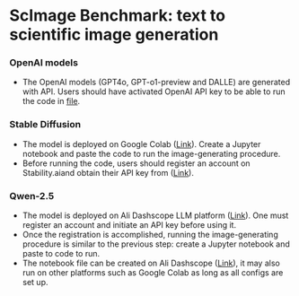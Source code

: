 # ScImage Benchmark: text to scientific image generation

### OpenAI models
- The OpenAI models (GPT4o, GPT-o1-preview and DALLE) are generated with API. Users should have activated OpenAI API key to be able to run the code in [file](openAI_generation_code). 

###  Stable Diffusion
- The model is deployed on Google Colab ([Link](https://colab.research.google.com/)). Create a Jupyter notebook and paste the code to run the image-generating procedure. 
- Before running the code, users should register an account on Stability.aiand obtain their API key from ([Link](https://platform.stability.ai/docs/api-reference#tag/Generate/paths/1v2beta1stable-image1generate1sd3/post)).


###  Qwen-2.5
- The model is deployed on Ali Dashscope LLM platform ([Link]("https://ram.console.aliyun.com/profile/access-keys?spm=5176.12818093_47.console-base_top-nav.dak.bf2616d0lkXuff")). One must register an account and initiate an API key before using it.
- Once the registration is accomplished, running the image-generating procedure is similar to the previous step: create a Jupyter notebook and paste to code to run.
- The notebook file can be created on Ali Dashscope ([Link](https://pai.console.aliyun.com/?regionId=cn-shanghai&spm=a2c4g.11186623.0.0.2009527fIl74xF&workspaceId=575413#/notebook/?pageNumber=1&pageSize=10&resourceId=ALL&sortBy=GmtCreateTime&order=DESC)), it may also run on other platforms such as Google Colab as long as all configs are set up.
